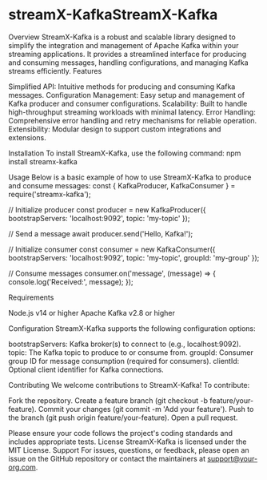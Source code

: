 # streamX-KafkaStreamX-Kafka
Overview
StreamX-Kafka is a robust and scalable library designed to simplify the integration and management of Apache Kafka within your streaming applications. It provides a streamlined interface for producing and consuming messages, handling configurations, and managing Kafka streams efficiently.
Features

Simplified API: Intuitive methods for producing and consuming Kafka messages.
Configuration Management: Easy setup and management of Kafka producer and consumer configurations.
Scalability: Built to handle high-throughput streaming workloads with minimal latency.
Error Handling: Comprehensive error handling and retry mechanisms for reliable operation.
Extensibility: Modular design to support custom integrations and extensions.

Installation
To install StreamX-Kafka, use the following command:
npm install streamx-kafka

Usage
Below is a basic example of how to use StreamX-Kafka to produce and consume messages:
const { KafkaProducer, KafkaConsumer } = require('streamx-kafka');

// Initialize producer
const producer = new KafkaProducer({
  bootstrapServers: 'localhost:9092',
  topic: 'my-topic'
});

// Send a message
await producer.send('Hello, Kafka!');

// Initialize consumer
const consumer = new KafkaConsumer({
  bootstrapServers: 'localhost:9092',
  topic: 'my-topic',
  groupId: 'my-group'
});

// Consume messages
consumer.on('message', (message) => {
  console.log('Received:', message);
});

Requirements

Node.js v14 or higher
Apache Kafka v2.8 or higher

Configuration
StreamX-Kafka supports the following configuration options:

bootstrapServers: Kafka broker(s) to connect to (e.g., localhost:9092).
topic: The Kafka topic to produce to or consume from.
groupId: Consumer group ID for message consumption (required for consumers).
clientId: Optional client identifier for Kafka connections.

Contributing
We welcome contributions to StreamX-Kafka! To contribute:

Fork the repository.
Create a feature branch (git checkout -b feature/your-feature).
Commit your changes (git commit -m 'Add your feature').
Push to the branch (git push origin feature/your-feature).
Open a pull request.

Please ensure your code follows the project's coding standards and includes appropriate tests.
License
StreamX-Kafka is licensed under the MIT License.
Support
For issues, questions, or feedback, please open an issue on the GitHub repository or contact the maintainers at support@your-org.com.
